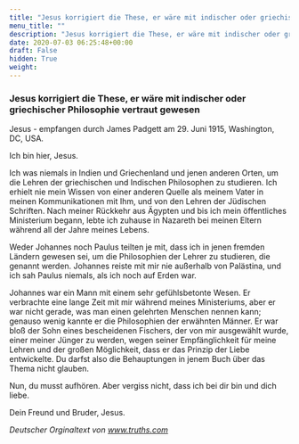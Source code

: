 ```yaml
---
title: "Jesus korrigiert die These, er wäre mit indischer oder griechischer Philosophie vertraut gewesen"
menu_title: ""
description: "Jesus korrigiert die These, er wäre mit indischer oder griechischer Philosophie vertraut gewesen"
date: 2020-07-03 06:25:48+00:00
draft: False
hidden: True
weight:
---
```

### Jesus korrigiert die These, er wäre mit indischer oder griechischer Philosophie vertraut gewesen

Jesus - empfangen durch James Padgett am 29. Juni 1915, Washington, DC, USA.

Ich bin hier, Jesus.

Ich was niemals in Indien und Griechenland und jenen anderen Orten, um die Lehren der griechischen und Indischen Philosophen zu studieren. Ich erhielt nie mein Wissen von einer anderen Quelle als meinem Vater in meinen Kommunikationen mit Ihm, und von den Lehren der Jüdischen Schriften. Nach meiner Rückkehr aus Ägypten und bis ich mein öffentliches Ministerium begann, lebte ich zuhause in Nazareth bei meinen Eltern während all der Jahre meines Lebens.

Weder Johannes noch Paulus teilten je mit, dass ich in jenen fremden Ländern gewesen sei, um die Philosophien der Lehrer zu studieren, die genannt werden. Johannes reiste mit mir nie außerhalb von Palästina, und ich sah Paulus niemals, als ich noch auf Erden war.

Johannes war ein Mann mit einem sehr gefühlsbetonte Wesen. Er verbrachte eine lange Zeit mit mir während meines Ministeriums, aber er war nicht gerade, was man einen gelehrten Menschen nennen kann; genauso wenig kannte er die Philosophien der erwähnten Männer. Er war bloß der Sohn eines bescheidenen Fischers, der von mir ausgewählt wurde, einer meiner Jünger zu werden, wegen seiner Empfänglichkeit für meine Lehren und der großen Möglichkeit, dass er das Prinzip der Liebe entwickelte. Du darfst also die Behauptungen in jenem Buch über das Thema nicht glauben.

Nun, du musst aufhören. Aber vergiss nicht, dass ich bei dir bin und dich liebe.

Dein Freund und Bruder, Jesus.

*Deutscher Orginaltext von www.truths.com*
